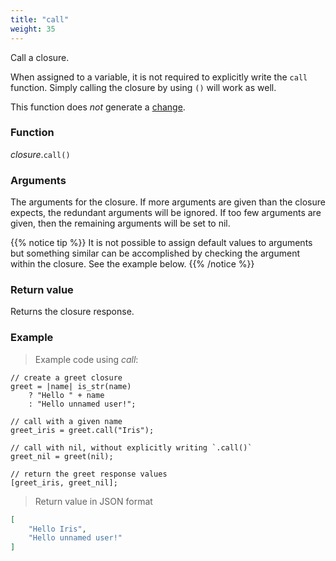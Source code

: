 ```yaml
---
title: "call"
weight: 35
---
```


Call a closure.

When assigned to a variable, it is not required to explicitly write the `call` function.
Simply calling the closure by using `()` will work as well.

This function does *not* generate a [change](../../../overview/changes).

### Function

*closure*.`call()`

### Arguments

The arguments for the closure. If more arguments are given than the closure expects, the redundant arguments will be ignored. If too few arguments are given, then the remaining arguments will be set to nil.

{{% notice tip %}}
It is not possible to assign default values to arguments but something similar
can be accomplished by checking the argument within the closure. See the example below.
{{% /notice %}}

### Return value

Returns the closure response.

### Example

> Example code using *call*:

```thingsdb,json_response
// create a greet closure
greet = |name| is_str(name)
    ? "Hello " + name
    : "Hello unnamed user!";

// call with a given name
greet_iris = greet.call("Iris");

// call with nil, without explicitly writing `.call()`
greet_nil = greet(nil);

// return the greet response values
[greet_iris, greet_nil];
```

> Return value in JSON format

```json
[
    "Hello Iris",
    "Hello unnamed user!"
]
```
